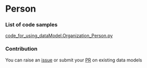# Person

### List of code samples 

<!-- 50-List of code -->

<!-- [code entry](link) -->
[code_for_using_dataModel.Organization_Person.py](https://github.com/smart-data-models/dataModel.Organization/blob/master/Person/code/code_for_using_dataModel.Organization_Person.py)


<!-- /50-List of code -->

### Contribution
You can raise an [issue](https://github.com/smart-data-models/dataModel.Organization/issues) or submit your [PR](https://github.com/smart-data-models/dataModel.Organization/pulls) on existing data models
